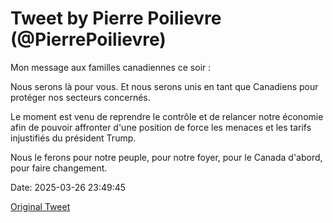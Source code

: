 # Tweet by Pierre Poilievre (@PierrePoilievre)

Mon message aux familles canadiennes ce soir :

Nous serons là pour vous. Et nous serons unis en tant que Canadiens pour protéger nos secteurs concernés.

Le moment est venu de reprendre le contrôle et de relancer notre économie afin de pouvoir affronter d'une position de force les menaces et les tarifs injustifiés du président Trump.

Nous le ferons pour notre peuple, pour notre foyer, pour le Canada d'abord, pour faire changement.

Date: 2025-03-26 23:49:45

[Original Tweet](https://x.com/PierrePoilievre/status/1905044535522029812)
